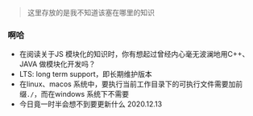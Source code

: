 > 这里存放的是我不知道该塞在哪里的知识

### 啊哈
- 在阅读关于JS 模块化的知识时，你有想起过曾经内心毫无波澜地用C++、JAVA 做模块化开发吗？
- LTS: long term support，即长期维护版本
- 在linux、macos 系统中，要执行当前工作目录下的可执行文件需要加前缀`./`，而在windows 系统下不需要
- 今日竟一时半会想不到要更新什么 2020.12.13